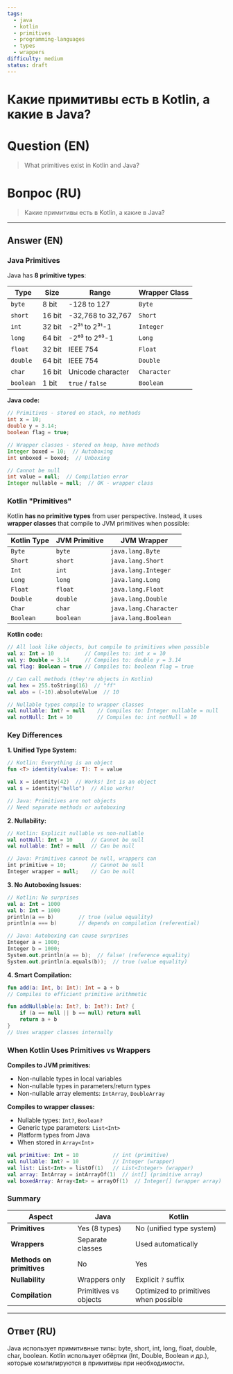 ```yaml
---
tags:
  - java
  - kotlin
  - primitives
  - programming-languages
  - types
  - wrappers
difficulty: medium
status: draft
---
```


# Какие примитивы есть в Kotlin, а какие в Java?

# Question (EN)
> What primitives exist in Kotlin and Java?

# Вопрос (RU)
> Какие примитивы есть в Kotlin, а какие в Java?

---

## Answer (EN)

### Java Primitives

Java has **8 primitive types**:

| Type | Size | Range | Wrapper Class |
|------|------|-------|---------------|
| `byte` | 8 bit | -128 to 127 | `Byte` |
| `short` | 16 bit | -32,768 to 32,767 | `Short` |
| `int` | 32 bit | -2³¹ to 2³¹-1 | `Integer` |
| `long` | 64 bit | -2⁶³ to 2⁶³-1 | `Long` |
| `float` | 32 bit | IEEE 754 | `Float` |
| `double` | 64 bit | IEEE 754 | `Double` |
| `char` | 16 bit | Unicode character | `Character` |
| `boolean` | 1 bit | `true` / `false` | `Boolean` |

**Java code:**
```java
// Primitives - stored on stack, no methods
int x = 10;
double y = 3.14;
boolean flag = true;

// Wrapper classes - stored on heap, have methods
Integer boxed = 10;  // Autoboxing
int unboxed = boxed;  // Unboxing

// Cannot be null
int value = null;  // Compilation error
Integer nullable = null;  // OK - wrapper class
```

### Kotlin "Primitives"

Kotlin **has no primitive types** from user perspective. Instead, it uses **wrapper classes** that compile to JVM primitives when possible:

| Kotlin Type | JVM Primitive | JVM Wrapper |
|-------------|---------------|-------------|
| `Byte` | `byte` | `java.lang.Byte` |
| `Short` | `short` | `java.lang.Short` |
| `Int` | `int` | `java.lang.Integer` |
| `Long` | `long` | `java.lang.Long` |
| `Float` | `float` | `java.lang.Float` |
| `Double` | `double` | `java.lang.Double` |
| `Char` | `char` | `java.lang.Character` |
| `Boolean` | `boolean` | `java.lang.Boolean` |

**Kotlin code:**
```kotlin
// All look like objects, but compile to primitives when possible
val x: Int = 10          // Compiles to: int x = 10
val y: Double = 3.14     // Compiles to: double y = 3.14
val flag: Boolean = true // Compiles to: boolean flag = true

// Can call methods (they're objects in Kotlin)
val hex = 255.toString(16)  // "ff"
val abs = (-10).absoluteValue  // 10

// Nullable types compile to wrapper classes
val nullable: Int? = null    // Compiles to: Integer nullable = null
val notNull: Int = 10        // Compiles to: int notNull = 10
```

### Key Differences

**1. Unified Type System:**
```kotlin
// Kotlin: Everything is an object
fun <T> identity(value: T): T = value

val x = identity(42)  // Works! Int is an object
val s = identity("hello")  // Also works!

// Java: Primitives are not objects
// Need separate methods or autoboxing
```

**2. Nullability:**
```kotlin
// Kotlin: Explicit nullable vs non-nullable
val notNull: Int = 10      // Cannot be null
val nullable: Int? = null  // Can be null

// Java: Primitives cannot be null, wrappers can
int primitive = 10;        // Cannot be null
Integer wrapper = null;    // Can be null
```

**3. No Autoboxing Issues:**
```kotlin
// Kotlin: No surprises
val a: Int = 1000
val b: Int = 1000
println(a == b)        // true (value equality)
println(a === b)       // depends on compilation (referential)

// Java: Autoboxing can cause surprises
Integer a = 1000;
Integer b = 1000;
System.out.println(a == b);  // false! (reference equality)
System.out.println(a.equals(b));  // true (value equality)
```

**4. Smart Compilation:**
```kotlin
fun add(a: Int, b: Int): Int = a + b
// Compiles to efficient primitive arithmetic

fun addNullable(a: Int?, b: Int?): Int? {
    if (a == null || b == null) return null
    return a + b
}
// Uses wrapper classes internally
```

### When Kotlin Uses Primitives vs Wrappers

**Compiles to JVM primitives:**
- Non-nullable types in local variables
- Non-nullable types in parameters/return types
- Non-nullable array elements: `IntArray`, `DoubleArray`

**Compiles to wrapper classes:**
- Nullable types: `Int?`, `Boolean?`
- Generic type parameters: `List<Int>`
- Platform types from Java
- When stored in `Array<Int>`

```kotlin
val primitive: Int = 10           // int (primitive)
val nullable: Int? = 10           // Integer (wrapper)
val list: List<Int> = listOf(1)   // List<Integer> (wrapper)
val array: IntArray = intArrayOf(1)  // int[] (primitive array)
val boxedArray: Array<Int> = arrayOf(1)  // Integer[] (wrapper array)
```

### Summary

| Aspect | Java | Kotlin |
|--------|------|--------|
| **Primitives** | Yes (8 types) | No (unified type system) |
| **Wrappers** | Separate classes | Used automatically |
| **Methods on primitives** | No | Yes |
| **Nullability** | Wrappers only | Explicit `?` suffix |
| **Compilation** | Primitives vs objects | Optimized to primitives when possible |

---

## Ответ (RU)

Java использует примитивные типы: byte, short, int, long, float, double, char, boolean. Kotlin использует обёртки (Int, Double, Boolean и др.), которые компилируются в примитивы при необходимости.

